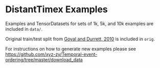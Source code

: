 # DistantTimex Examples

Examples and TensorDatasets for sets of 1k, 5k, and 10k examples are included in `data/`.

Original train/test split from [Goyal and Durrett, 2010](https://arxiv.org/abs/1906.08287) is included in `orig`.

For instructions on how to generate new examples please see https://github.com/xyz-zy/Temporal-event-ordering/tree/master/download_data

